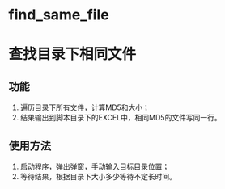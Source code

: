 # find_same_file
# 查找目录下相同文件

## 功能
1. 遍历目录下所有文件，计算MD5和大小；
2. 结果输出到脚本目录下的EXCEL中，相同MD5的文件写同一行。


## 使用方法
1. 启动程序，弹出弹窗，手动输入目标目录位置；
2. 等待结果，根据目录下大小多少等待不定长时间。
